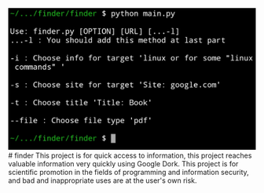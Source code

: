 <img src="https://github.com/Programmer803/finder/blob/main/image.jpg">
# finder 
This project is for quick access to information, this project reaches valuable information very quickly using Google Dork.  This project is for scientific promotion in the fields of programming and information security, and bad and inappropriate uses are at the user's own risk.
